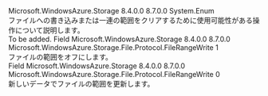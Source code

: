 <Type Name="FileRangeWrite" FullName="Microsoft.WindowsAzure.Storage.File.Protocol.FileRangeWrite">
  <TypeSignature Language="C#" Value="public enum FileRangeWrite" />
  <TypeSignature Language="ILAsm" Value=".class public auto ansi sealed FileRangeWrite extends System.Enum" />
  <TypeSignature Language="DocId" Value="T:Microsoft.WindowsAzure.Storage.File.Protocol.FileRangeWrite" />
  <TypeSignature Language="VB.NET" Value="Public Enum FileRangeWrite" />
  <TypeSignature Language="F#" Value="type FileRangeWrite = " />
  <AssemblyInfo>
    <AssemblyName>Microsoft.WindowsAzure.Storage</AssemblyName>
    <AssemblyVersion>8.4.0.0</AssemblyVersion>
    <AssemblyVersion>8.7.0.0</AssemblyVersion>
  </AssemblyInfo>
  <Base>
    <BaseTypeName>System.Enum</BaseTypeName>
  </Base>
  <Docs>
    <summary>
            ファイルへの書き込みまたは一連の範囲をクリアするために使用可能性がある操作について説明します。
            </summary>
    <remarks>To be added.</remarks>
  </Docs>
  <Members>
    <Member MemberName="Clear">
      <MemberSignature Language="C#" Value="Clear" />
      <MemberSignature Language="ILAsm" Value=".field public static literal valuetype Microsoft.WindowsAzure.Storage.File.Protocol.FileRangeWrite Clear = int32(1)" />
      <MemberSignature Language="DocId" Value="F:Microsoft.WindowsAzure.Storage.File.Protocol.FileRangeWrite.Clear" />
      <MemberSignature Language="VB.NET" Value="Clear" />
      <MemberSignature Language="F#" Value="Clear = 1" Usage="Microsoft.WindowsAzure.Storage.File.Protocol.FileRangeWrite.Clear" />
      <MemberType>Field</MemberType>
      <AssemblyInfo>
        <AssemblyName>Microsoft.WindowsAzure.Storage</AssemblyName>
        <AssemblyVersion>8.4.0.0</AssemblyVersion>
        <AssemblyVersion>8.7.0.0</AssemblyVersion>
      </AssemblyInfo>
      <ReturnValue>
        <ReturnType>Microsoft.WindowsAzure.Storage.File.Protocol.FileRangeWrite</ReturnType>
      </ReturnValue>
      <MemberValue>1</MemberValue>
      <Docs>
        <summary>
            ファイルの範囲をオフにします。
            </summary>
      </Docs>
    </Member>
    <Member MemberName="Update">
      <MemberSignature Language="C#" Value="Update" />
      <MemberSignature Language="ILAsm" Value=".field public static literal valuetype Microsoft.WindowsAzure.Storage.File.Protocol.FileRangeWrite Update = int32(0)" />
      <MemberSignature Language="DocId" Value="F:Microsoft.WindowsAzure.Storage.File.Protocol.FileRangeWrite.Update" />
      <MemberSignature Language="VB.NET" Value="Update" />
      <MemberSignature Language="F#" Value="Update = 0" Usage="Microsoft.WindowsAzure.Storage.File.Protocol.FileRangeWrite.Update" />
      <MemberType>Field</MemberType>
      <AssemblyInfo>
        <AssemblyName>Microsoft.WindowsAzure.Storage</AssemblyName>
        <AssemblyVersion>8.4.0.0</AssemblyVersion>
        <AssemblyVersion>8.7.0.0</AssemblyVersion>
      </AssemblyInfo>
      <ReturnValue>
        <ReturnType>Microsoft.WindowsAzure.Storage.File.Protocol.FileRangeWrite</ReturnType>
      </ReturnValue>
      <MemberValue>0</MemberValue>
      <Docs>
        <summary>
            新しいデータでファイルの範囲を更新します。
            </summary>
      </Docs>
    </Member>
  </Members>
</Type>